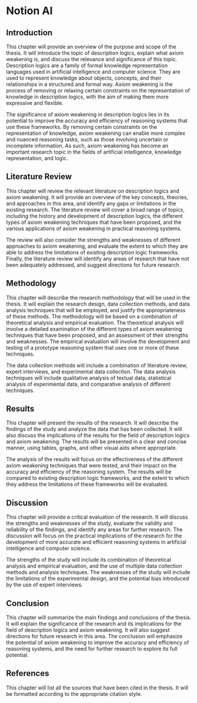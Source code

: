 # Notion AI

## Introduction

This chapter will provide an overview of the purpose and scope of the thesis. It will introduce the topic of description logics, explain what axiom weakening is, and discuss the relevance and significance of this topic. Description logics are a family of formal knowledge representation languages used in artificial intelligence and computer science. They are used to represent knowledge about objects, concepts, and their relationships in a structured and formal way. Axiom weakening is the process of removing or relaxing certain constraints on the representation of knowledge in description logics, with the aim of making them more expressive and flexible.

The significance of axiom weakening in description logics lies in its potential to improve the accuracy and efficiency of reasoning systems that use these frameworks. By removing certain constraints on the representation of knowledge, axiom weakening can enable more complex and nuanced reasoning tasks, such as those involving uncertain or incomplete information. As such, axiom weakening has become an important research topic in the fields of artificial intelligence, knowledge representation, and logic.

## Literature Review

This chapter will review the relevant literature on description logics and axiom weakening. It will provide an overview of the key concepts, theories, and approaches in this area, and identify any gaps or limitations in the existing research. The literature review will cover a broad range of topics, including the history and development of description logics, the different types of axiom weakening techniques that have been proposed, and the various applications of axiom weakening in practical reasoning systems.

The review will also consider the strengths and weaknesses of different approaches to axiom weakening, and evaluate the extent to which they are able to address the limitations of existing description logic frameworks. Finally, the literature review will identify any areas of research that have not been adequately addressed, and suggest directions for future research.

## Methodology

This chapter will describe the research methodology that will be used in the thesis. It will explain the research design, data collection methods, and data analysis techniques that will be employed, and justify the appropriateness of these methods. The methodology will be based on a combination of theoretical analysis and empirical evaluation. The theoretical analysis will involve a detailed examination of the different types of axiom weakening techniques that have been proposed, and an assessment of their strengths and weaknesses. The empirical evaluation will involve the development and testing of a prototype reasoning system that uses one or more of these techniques.

The data collection methods will include a combination of literature review, expert interviews, and experimental data collection. The data analysis techniques will include qualitative analysis of textual data, statistical analysis of experimental data, and comparative analysis of different techniques.

## Results

This chapter will present the results of the research. It will describe the findings of the study and analyze the data that has been collected. It will also discuss the implications of the results for the field of description logics and axiom weakening. The results will be presented in a clear and concise manner, using tables, graphs, and other visual aids where appropriate.

The analysis of the results will focus on the effectiveness of the different axiom weakening techniques that were tested, and their impact on the accuracy and efficiency of the reasoning system. The results will be compared to existing description logic frameworks, and the extent to which they address the limitations of these frameworks will be evaluated.

## Discussion

This chapter will provide a critical evaluation of the research. It will discuss the strengths and weaknesses of the study, evaluate the validity and reliability of the findings, and identify any areas for further research. The discussion will focus on the practical implications of the research for the development of more accurate and efficient reasoning systems in artificial intelligence and computer science.

The strengths of the study will include its combination of theoretical analysis and empirical evaluation, and the use of multiple data collection methods and analysis techniques. The weaknesses of the study will include the limitations of the experimental design, and the potential bias introduced by the use of expert interviews.

## Conclusion

This chapter will summarize the main findings and conclusions of the thesis. It will explain the significance of the research and its implications for the field of description logics and axiom weakening. It will also suggest directions for future research in this area. The conclusion will emphasize the potential of axiom weakening to improve the accuracy and efficiency of reasoning systems, and the need for further research to explore its full potential.

## References

This chapter will list all the sources that have been cited in the thesis. It will be formatted according to the appropriate citation style.
